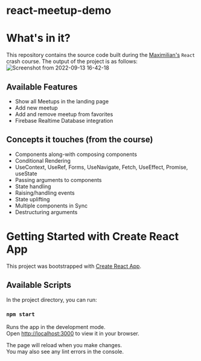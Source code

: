 # react-meetup-demo
# What's in it?

This repository contains the source code built during the [Maximilian's](https://www.youtube.com/watch?v=Dorf8i6lCuk) `React` crash course. The output of the project is as follows:![Screenshot from 2022-09-13 16-42-18](https://user-images.githubusercontent.com/7519716/189893377-4ab168e7-dc5c-4cc4-bc13-55ded6fd2ce9.png)

## Available Features
 - Show all Meetups in the landing page
 - Add new meetup 
 - Add and remove meetup from favorites
 - Firebase Realtime Database integration
 
## Concepts it touches (from the course)
- Components along-with composing components
- Conditional Rendering
- UseContext, UseRef, Forms, UseNavigate, Fetch, UseEffect, Promise, useState
- Passing arguments to components
- State handling
- Raising/handling events
- State uplifting
- Multiple components in Sync
- Destructuring arguments

# Getting Started with Create React App

This project was bootstrapped with [Create React App](https://github.com/facebook/create-react-app).

## Available Scripts

In the project directory, you can run:

### `npm start`

Runs the app in the development mode.\
Open [http://localhost:3000](http://localhost:3000) to view it in your browser.

The page will reload when you make changes.\
You may also see any lint errors in the console.
